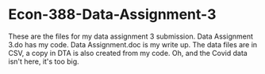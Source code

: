 # Econ-388-Data-Assignment-3
These are the files for my data assignment 3 submission.
Data Assignment 3.do has my code.
Data Assignment.doc is my write up.
The data files are in CSV, a copy in DTA is also created from my code.
Oh, and the Covid data isn't here, it's too big.
